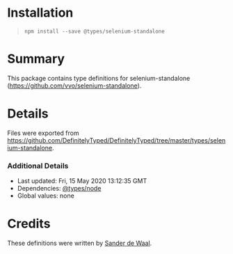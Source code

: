 # Installation
> `npm install --save @types/selenium-standalone`

# Summary
This package contains type definitions for selenium-standalone (https://github.com/vvo/selenium-standalone).

# Details
Files were exported from https://github.com/DefinitelyTyped/DefinitelyTyped/tree/master/types/selenium-standalone.

### Additional Details
 * Last updated: Fri, 15 May 2020 13:12:35 GMT
 * Dependencies: [@types/node](https://npmjs.com/package/@types/node)
 * Global values: none

# Credits
These definitions were written by [Sander de Waal](https://github.com/SanderDeWaal1992).
